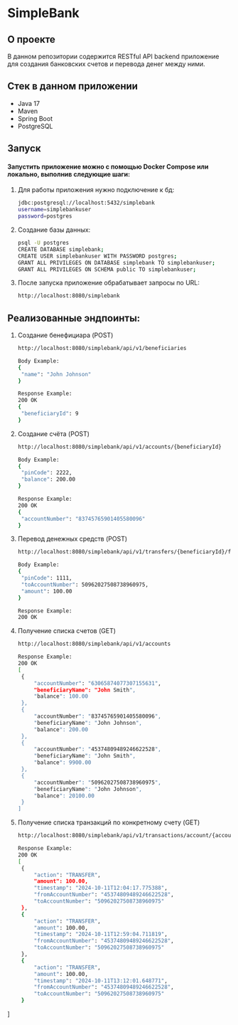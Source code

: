 # SimpleBank

## О проекте

В данном репозитории содержится RESTful API backend приложение для создания банковских счетов и перевода денег между ними.

## Стек в данном приложении

- Java 17
- Maven
- Spring Boot
- PostgreSQL

## Запуск

#### Запустить приложение можно с помощью Docker Compose или локально, выполнив следующие шаги:

1. Для работы приложения нужно подключение к бд:
   ```bash
   jdbc:postgresql://localhost:5432/simplebank
   username=simplebankuser
   password=postgres
   
2. Создание базы данных:

   ```bash
   psql -U postgres
   CREATE DATABASE simplebank;
   CREATE USER simplebankuser WITH PASSWORD postgres;
   GRANT ALL PRIVILEGES ON DATABASE simplebank TO simplebankuser;
   GRANT ALL PRIVILEGES ON SCHEMA public TO simplebankuser;
   
3. После запуска приложение обрабатывает запросы по URL:

   ```bash
   http://localhost:8080/simplebank
   
## Реализованные эндпоинты:

1. Создание бенефициара (POST)

   ```bash
   http://localhost:8080/simplebank/api/v1/beneficiaries
   
   Body Example:
   {
    "name": "John Johnson"
   }
   
   Response Example:
   200 OK
   {
    "beneficiaryId": 9
   }
   
2. Создание счёта (POST)

   ```bash
   http://localhost:8080/simplebank/api/v1/accounts/{beneficiaryId}
   
   Body Example:
   {
    "pinCode": 2222,
    "balance": 200.00
   }

   Response Example:
   200 OK
   {
    "accountNumber": "83745765901405580096"
   }
   
   
3. Перевод денежных средств (POST)

   ```bash
   http://localhost:8080/simplebank/api/v1/transfers/{beneficiaryId}/from/{accountNumber}
   
   Body Example:
   {
    "pinCode": 1111,
    "toAccountNumber": 50962027508738960975,
    "amount": 100.00
   }
   
   Response Example:
   200 OK
   
4. Получение списка счетов (GET)

   ```bash
   http://localhost:8080/simplebank/api/v1/accounts
   
   Response Example:
   200 OK
   [
    {
        "accountNumber": "63065874077307155631",
        "beneficiaryName": "John Smith",
        "balance": 100.00
    },
    {
        "accountNumber": "83745765901405580096",
        "beneficiaryName": "John Johnson",
        "balance": 200.00
    },
    {
        "accountNumber": "45374809489246622528",
        "beneficiaryName": "John Smith",
        "balance": 9900.00
    },
    {
        "accountNumber": "50962027508738960975",
        "beneficiaryName": "John Johnson",
        "balance": 20100.00
    }
   ]
   
5. Получение списка транзакций по конкретному счету (GET)

   ```bash
   http://localhost:8080/simplebank/api/v1/transactions/account/{accountId}
   
   Response Example:
   200 OK
   [
    {
        "action": "TRANSFER",
        "amount": 100.00,
        "timestamp": "2024-10-11T12:04:17.775388",
        "fromAccountNumber": "45374809489246622528",
        "toAccountNumber": "50962027508738960975"
    },
    {
        "action": "TRANSFER",
        "amount": 100.00,
        "timestamp": "2024-10-11T12:59:04.711819",
        "fromAccountNumber": "45374809489246622528",
        "toAccountNumber": "50962027508738960975"
    },
    {
        "action": "TRANSFER",
        "amount": 100.00,
        "timestamp": "2024-10-11T13:12:01.648771",
        "fromAccountNumber": "45374809489246622528",
        "toAccountNumber": "50962027508738960975"
    }
]